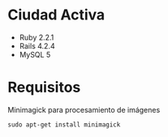 # Ciudad Activa

* Ruby 2.2.1
* Rails 4.2.4
* MySQL 5


# Requisitos

Minimagick para procesamiento de imágenes 
	
	sudo apt-get install minimagick